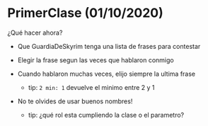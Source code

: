 # PrimerClase (01/10/2020)

¿Qué hacer ahora?

- Que GuardiaDeSkyrim tenga una lista de frases para contestar

- Elegir la frase segun las veces que hablaron conmigo

- Cuando hablaron muchas veces, elijo siempre la ultima frase

  - tip: `2 min: 1` devuelve el minimo entre 2 y 1

- No te olvides de usar buenos nombres!
  
  - tip: ¿qué rol esta cumpliendo la clase o el parametro?
